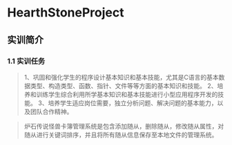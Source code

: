 # HearthStoneProject

## 实训简介

### 1.1 实训任务

>1、巩固和强化学生的程序设计基本知识和基本技能，尤其是C语言的基本数据类型、构造类型、函数、指针、文件等等方面的基本知识和技能。
2、培养和训练学生综合利用所学基本知识和基本技能进行小型应用程序开发的技能。
3、培养学生适应岗位需要，独立分析问题、解决问题的基本能力，以及团队合作精神。

> 炉石传说怪兽卡簿管理系统是包含添加随从，删除随从，修改随从属性，对随从进行关键词排序，并且将所有随从信息保存至本地文件的管理系统。


